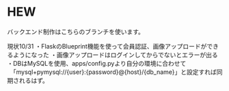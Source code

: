# HEW
バックエンド制作はこちらのブランチを使います。

現状10/31
・FlaskのBlueprint機能を使って会員認証、画像アップロードができるようになった
・画像アップロードはログインしてからでないとエラーが出る
・DBはMySQLを使用、apps/config.pyより自分の環境に合わせて
　「mysql+pymysql://{user}:{password}@{host}/{db_name}」と設定すれば同期されるはず。
